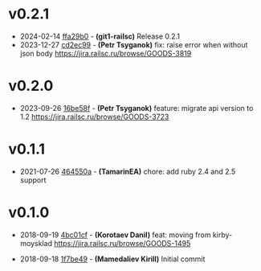 # v0.2.1

* 2024-02-14 [ffa29b0](../../commit/ffa29b0) - __(git1-railsc)__ Release 0.2.1 
* 2023-12-27 [cd2ec99](../../commit/cd2ec99) - __(Petr Tsyganok)__ fix: raise error when without json body 
https://jira.railsc.ru/browse/GOODS-3819

# v0.2.0

* 2023-09-26 [16be58f](../../commit/16be58f) - __(Petr Tsyganok)__ feature: migrate api version to 1.2 
https://jira.railsc.ru/browse/GOODS-3723

# v0.1.1

* 2021-07-26 [464550a](../../commit/464550a) - __(TamarinEA)__ chore: add ruby 2.4 and 2.5 support 

# v0.1.0

* 2018-09-19 [4bc01cf](../../commit/4bc01cf) - __(Korotaev Danil)__ feat: moving from kirby-moysklad 
https://jira.railsc.ru/browse/GOODS-1495

* 2018-09-18 [1f7be49](../../commit/1f7be49) - __(Mamedaliev Kirill)__ Initial commit 
